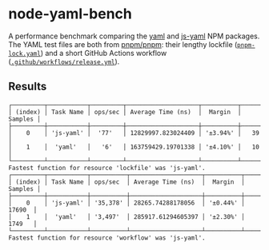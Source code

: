 # node-yaml-bench

A performance benchmark comparing the [yaml](https://www.npmjs.com/package/yaml) and [js-yaml](https://www.npmjs.com/package/js-yaml) NPM packages. The YAML test files are both from [pnpm/pnpm](https://github.com/pnpm/pnpm): their lengthy lockfile ([`pnpm-lock.yaml`](https://github.com/pnpm/pnpm/blob/main/pnpm-lock.yaml)) and a short GitHub Actions workflow ([`.github/workflows/release.yml`](https://github.com/pnpm/pnpm/blob/main/.github/workflows/release.yml)).

## Results

```
┌─────────┬───────────┬─────────┬────────────────────┬──────────┬─────────┐
│ (index) │ Task Name │ ops/sec │ Average Time (ns)  │  Margin  │ Samples │
├─────────┼───────────┼─────────┼────────────────────┼──────────┼─────────┤
│    0    │ 'js-yaml' │  '77'   │ 12829997.823024409 │ '±3.94%' │   39    │
│    1    │  'yaml'   │   '6'   │ 163759429.19701338 │ '±4.10%' │   10    │
└─────────┴───────────┴─────────┴────────────────────┴──────────┴─────────┘
Fastest function for resource 'lockfile' was 'js-yaml'.
┌─────────┬───────────┬──────────┬────────────────────┬──────────┬─────────┐
│ (index) │ Task Name │ ops/sec  │ Average Time (ns)  │  Margin  │ Samples │
├─────────┼───────────┼──────────┼────────────────────┼──────────┼─────────┤
│    0    │ 'js-yaml' │ '35,378' │ 28265.74288178056  │ '±0.44%' │  17690  │
│    1    │  'yaml'   │ '3,497'  │ 285917.61294605397 │ '±2.30%' │  1749   │
└─────────┴───────────┴──────────┴────────────────────┴──────────┴─────────┘
Fastest function for resource 'workflow' was 'js-yaml'.
```
